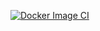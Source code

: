 [![Docker Image CI](https://github.com/abeskik/webapp-atos/actions/workflows/build-atos.yml/badge.svg?branch=main)](https://github.com/abeskik/webapp-atos/actions/workflows/build-atos.yml)
